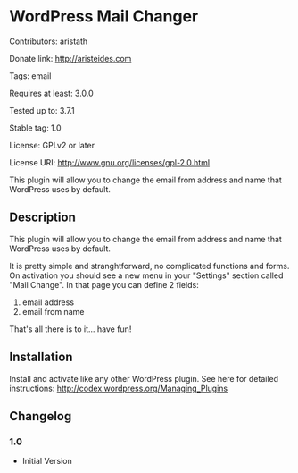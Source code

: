 # WordPress Mail Changer


Contributors: aristath

Donate link: http://aristeides.com

Tags: email

Requires at least: 3.0.0

Tested up to: 3.7.1

Stable tag: 1.0

License: GPLv2 or later

License URI: http://www.gnu.org/licenses/gpl-2.0.html


This plugin will allow you to change the email from address and name that WordPress uses by default.

## Description

This plugin will allow you to change the email from address and name that WordPress uses by default.

It is pretty simple and stranghtforward, no complicated functions and forms.
On activation you should see a new menu in your "Settings" section called "Mail Change".
In that page you can define 2 fields:

1. email address
2. email from name

That's all there is to it... have fun!

## Installation

Install and activate like any other WordPress plugin. See here for detailed instructions: http://codex.wordpress.org/Managing_Plugins

## Changelog

### 1.0
* Initial Version
